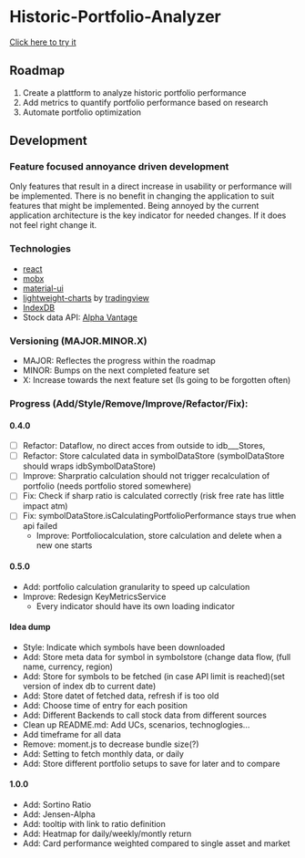# Historic-Portfolio-Analyzer

[Click here to try it](https://sirbenedick.github.io/historic-portfolio-analyzer)

## Roadmap

1. Create a plattform to analyze historic portfolio performance
2. Add metrics to quantify portfolio performance based on research
3. Automate portfolio optimization

## Development

### Feature focused annoyance driven development

Only features that result in a direct increase in usability or performance will be implemented.
There is no benefit in changing the application to suit features that might be implemented.
Being annoyed by the current application architecture is the key indicator for needed changes. If it does not feel right change it.

### Technologies

- [react](https://reactjs.org)
- [mobx](https://mobx.js.org/README.html)
- [material-ui](https://material-ui.com)
- [lightweight-charts](https://github.com/tradingview/lightweight-charts) by [tradingview](https://www.tradingview.com/lightweight-charts/)
- [IndexDB](https://developer.mozilla.org/de/docs/Web/API/IndexedDB_API)
- Stock data API: [Alpha Vantage](https://www.alphavantage.co)

### Versioning (MAJOR.MINOR.X)

- MAJOR: Reflectes the progress within the roadmap
- MINOR: Bumps on the next completed feature set
- X: Increase towards the next feature set (Is going to be forgotten often)

### Progress (Add/Style/Remove/Improve/Refactor/Fix):

#### 0.4.0

- [ ] Refactor: Dataflow, no direct acces from outside to idb\_\_\_Stores,
- [ ] Refactor: Store calculated data in symbolDataStore (symbolDataStore should wraps idbSymbolDataStore)
- [ ] Improve: Sharpratio calculation should not trigger recalculation of portfolio (needs portfolio stored somewhere)
- [ ] Fix: Check if sharp ratio is calculated correctly (risk free rate has little impact atm)
- [ ] Fix: symbolDataStore.isCalculatingPortfolioPerformance stays true when api failed
  - Improve: Portfoliocalculation, store calculation and delete when a new one starts

#### 0.5.0

- Add: portfolio calculation granularity to speed up calculation
- Improve: Redesign KeyMetricsService
  - Every indicator should have its own loading indicator

#### Idea dump

- Style: Indicate which symbols have been downloaded
- Add: Store meta data for symbol in symbolstore (change data flow, (full name, currency, region)
- Add: Store for symbols to be fetched (in case API limit is reached)(set version of index db to current date)
- Add: Store datet of fetched data, refresh if is too old
- Add: Choose time of entry for each position
- Add: Different Backends to call stock data from different sources
- Clean up README.md: Add UCs, scenarios, technoglogies...
- Add timeframe for all data
- Remove: moment.js to decrease bundle size(?)
- Add: Setting to fetch monthly data, or daily
- Add: Store different portfolio setups to save for later and to compare

#### 1.0.0

- Add: Sortino Ratio
- Add: Jensen-Alpha
- Add: tooltip with link to ratio definition
- Add: Heatmap for daily/weekly/montly return
- Add: Card performance weighted compared to single asset and market
